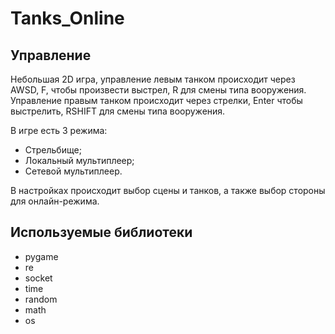 # Tanks_Online
## Управление
Небольшая 2D игра, управление левым танком происходит через AWSD, F, чтобы произвести выстрел, R для смены типа вооружения. Управление правым танком происходит через стрелки, Enter чтобы выстрелить, RSHIFT для смены типа вооружения.

В игре есть 3 режима:
- Стрельбище;
- Локальный мультиплеер;
- Сетевой мультиплеер.

В настройках происходит выбор сцены и танков, а также выбор стороны для онлайн-режима.

## Используемые библиотеки
- pygame
- re 
- socket
- time
- random
- math
- os
